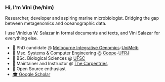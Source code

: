 ### Hi, I'm Vini (he/him)

Researcher, developer and aspiring marine microbiologist. Bridging the gap between metagenomics and oceanographic data.

I use Vinícius W. Salazar in formal documents and texts, and Vini Salazar for everything else.

- 🦘  PhD candidate @ [Melbourne Integrative Genomics](https://sites.research.unimelb.edu.au/integrative-genomics/)-[UniMelb](https://www.unimelb.edu.au/)
- 💾  Msc. Systems & Computer Engineering @ [Coppe](https://www.coppe.ufrj.br/)-[UFRJ](https://ufrj.br/)
- 🌱  BSc. Biological Sciences @ [UFSC](http://ufsc.br/)
- 🔨  Maintainer and Instructor @ [The Carpentries](https://carpentries.org/)
- 🐧  Open Source enthusiast
- [🎓 Google Scholar](https://scholar.google.com/citations?user=P6xo0BsAAAAJ)
